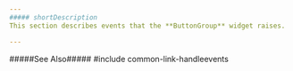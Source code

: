 ```yaml
---
##### shortDescription
This section describes events that the **ButtonGroup** widget raises.

---
```

#####See Also#####
#include common-link-handleevents